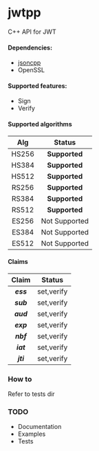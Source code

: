 # jwtpp
C++ API for JWT

#### Dependencies:
  - [jsoncpp](https://github.com/open-source-parsers/jsoncpp)
  - OpenSSL

#### Supported features:
  - Sign
  - Verify

#### Supported algorithms
|Alg|Status|
|:---:|:------:|
| HS256 | **Supported** |
| HS384 | **Supported** |
| HS512 | **Supported** |
| RS256 | **Supported** |
| RS384 | **Supported** |
| RS512 | **Supported** |
| ES256 | Not Supported |
| ES384 | Not Supported |
| ES512 | Not Supported |

#### Claims
|Claim|Status|
|:---:|:----:|
|**_ess_**|set,verify|
|**_sub_**|set,verify|
|**_aud_**|set,verify|
|**_exp_**|set,verify|
|**_nbf_**|set,verify|
|**_iat_**|set,verify|
|**_jti_**|set,verify|

### How to
Refer to tests dir

### TODO
- Documentation
- Examples
- Tests
